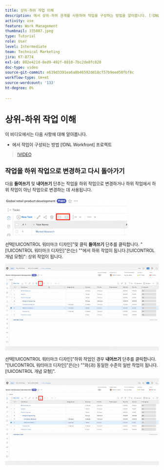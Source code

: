 ```yaml
---
title: 상위-하위 작업 이해
description: 에서 상위-하위 관계를 사용하여 작업을 구성하는 방법을 알아봅니다. [!DNL  Workfront] 프로젝트.
activity: use
feature: Work Management
thumbnail: 335087.jpeg
type: Tutorial
role: User
level: Intermediate
team: Technical Marketing
jira: KT-8774
exl-id: 882e421d-8ed9-492f-8810-7bc2de8fc820
doc-type: video
source-git-commit: e639d3391ea6a8b46592dd18cf57b9eed50fbf8c
workflow-type: tm+mt
source-wordcount: '133'
ht-degree: 0%

---
```


# 상위-하위 작업 이해

이 비디오에서는 다음 사항에 대해 알아봅니다.

* 에서 작업이 구성되는 방법 [!DNL Workfront] 프로젝트

>[!VIDEO](https://video.tv.adobe.com/v/335087/?quality=12&learn=on)


## 작업을 하위 작업으로 변경하고 다시 돌아가기

다음 **들여쓰기** 및 **내어쓰기** 단추는 작업을 하위 작업으로 변경하거나 하위 작업에서 하위 작업이 아닌 작업으로 변경하는 데 사용됩니다.

![들여쓰기 및 내어쓰기 단추 이미지.](assets/indent-and-outdent.png)

선택[!UICONTROL 워터마크 디자인]&quot;및 클릭 **들여쓰기** 단추를 클릭합니다. &quot;[!UICONTROL 워터마크 디자인]&quot;은(는) &quot;&quot;에서 하위 작업이 됩니다.[!UICONTROL 개념 모형]&quot;: 상위 작업이 됩니다.

![들여쓰기 단추를 사용하는 이미지입니다.](assets/indent.png)

선택[!UICONTROL 워터마크 디자인]&quot;하위 작업인 경우 **내어쓰기** 단추를 클릭합니다. &quot;[!UICONTROL 워터마크 디자인]&quot;은(는) &quot;&quot;와(과) 동일한 수준의 일반 작업이 됩니다.[!UICONTROL 개념 모형]&quot;.

![내어쓰기 버튼을 사용하는 이미지입니다.](assets/outdent.png)

